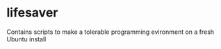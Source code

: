 lifesaver
=========

Contains scripts to make a tolerable programming evironment on a fresh Ubuntu install
